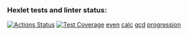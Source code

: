 ### Hexlet tests and linter status:

[![Actions Status](https://github.com/foxxdogg/frontend-project-44/actions/workflows/hexlet-check.yml/badge.svg)](https://github.com/foxxdogg/frontend-project-44/actions)
[![Test Coverage](https://api.codeclimate.com/v1/badges/6ed1472ba2ef8141f03c/test_coverage)](https://codeclimate.com/github/foxxdogg/frontend-project-44/test_coverage)
[even](https://asciinema.org/a/082UE6z3b4zLWaSJbdqru6d4R)
[calc](https://asciinema.org/a/xnzBC6jTRdprwXAfQNMSeNUlP)
[gcd](https://asciinema.org/a/4SpbdV6URRJRtVQElsNLQVBok)
[progression](https://asciinema.org/a/DhJuyYhH3q1XH6OjupEnCde2Q)